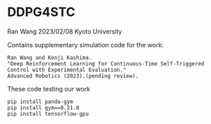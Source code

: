 # DDPG4STC
Ran Wang 2023/02/08 Kyoto University

Contains supplementary simulation code for the work:

```
Ran Wang and Kenji Kashima. 
"Deep Reinforcement Learning for Continuous-Time Self-Triggered Control with Experimental Evaluation." 
Advanced Robotics (2023).(pending review).
```

These code testing our work

```
pip install panda-gym
pip install gym==0.21.0
pip install tensorflow-gpu
```

